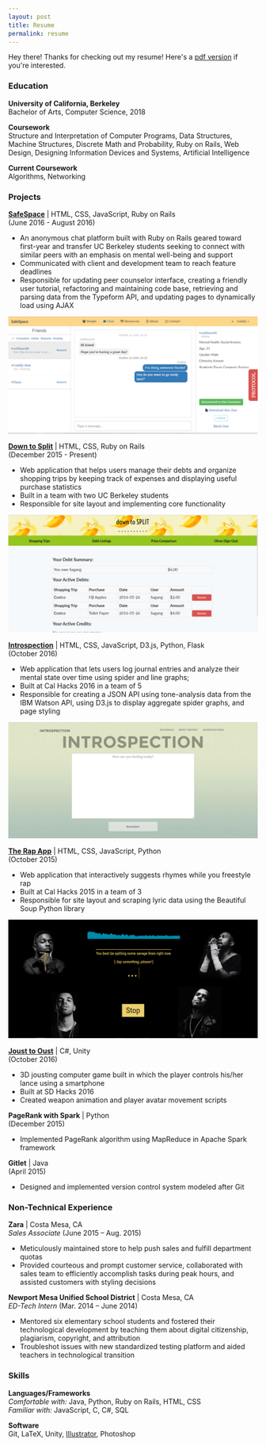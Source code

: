 ```yaml
---
layout: post
title: Resume
permalink: resume
---
```


<p class="message">
	Hey there! Thanks for checking out my resume! Here's a <a href="resume/resume.pdf">pdf version</a> if you're interested. 
</p>

### Education

<strong>University of California, Berkeley</strong>  
Bachelor of Arts, Computer Science, 2018

<strong>Coursework</strong>  
Structure and Interpretation of Computer Programs, Data Structures, Machine Structures, Discrete Math and Probability, Ruby on Rails, Web Design, Designing Information Devices and Systems, Artificial Intelligence

<strong>Current Coursework</strong>  
Algorithms, Networking


### Projects

<a href="http://safespace-dev.herokuapp.com/"><strong>SafeSpace</strong></a> | HTML, CSS, JavaScript, Ruby on Rails  
(June 2016 - August 2016)

* An anonymous chat platform built with Ruby on Rails geared toward first-year and transfer UC Berkeley students seeking to connect with similar peers with an emphasis on mental well-being and support 
* Communicated with client and development team to reach feature deadlines
* Responsible for updating peer counselor interface, creating a friendly user tutorial, refactoring and maintaining code base, retrieving and parsing data from the Typeform API, and updating pages to dynamically load using AJAX

<img id="safespace" src="public/projects/safespace.PNG">

<a href="http://down-to-split.herokuapp.com/"><strong>Down to Split</strong></a> | HTML, CSS, Ruby on Rails   
(December 2015 - Present)

* Web application that helps users manage their debts and organize shopping trips by keeping track of expenses and displaying useful purchase statistics 
* Built in a team with two UC Berkeley students
* Responsible for site layout and implementing core functionality 

<img id="downtosplit" src="public/projects/downtosplit.PNG">

<a href="https://github.com/jalagar/selfspoken"><strong>Introspection</strong></a> | HTML, CSS, JavaScript, D3.js, Python, Flask   
(October 2016)

* Web application that lets users log journal entries and analyze their mental state over time using spider and line graphs; 
* Built at Cal Hacks 2016 in a team of 5
* Responsible for creating a JSON API using tone-analysis data from the IBM Watson API, using D3.js to display aggregate spider graphs, and page styling

<img src="public/projects/introspection.PNG">

<a href="https://www.ocf.berkeley.edu/~owenmj/"><strong>The Rap App</strong></a> | HTML, CSS, JavaScript, Python  
(October 2015)

* Web application that interactively suggests rhymes while you freestyle rap
* Built at Cal Hacks 2015 in a team of 3
* Responsible for site layout and scraping lyric data using the Beautiful Soup Python library

<img id="rapapp" src="public/projects/rapapp.PNG">

<a href="https://github.com/sagangwee/SD_Hacks_Jousting"><strong>Joust to Oust</strong></a> | C#, Unity   
(October 2016)

* 3D jousting computer game built in which the player controls his/her lance using a smartphone  
* Built at SD Hacks 2016
* Created weapon animation and player avatar movement scripts

<strong>PageRank with Spark</strong> | Python  
(December 2015)

* Implemented PageRank algorithm using MapReduce in Apache Spark framework 

<strong>Gitlet</strong> | Java  
(April 2015)

* Designed and implemented version control system modeled after Git


### Non-Technical Experience

<strong>Zara</strong> | Costa Mesa, CA	
<em>Sales Associate</em> (June 2015 – Aug. 2015)

* Meticulously maintained store to help push sales and fulfill department quotas
* Provided courteous and prompt customer service, collaborated with sales team to efficiently accomplish tasks during peak hours, and assisted customers with styling decisions

<strong>Newport Mesa Unified School District</strong> | Costa Mesa, CA 	
<em>ED-Tech Intern</em> (Mar. 2014 – June 2014)

* Mentored six elementary school students and fostered their technological development by teaching them about digital citizenship, plagiarism, copyright, and attribution
* Troubleshot issues with new standardized testing platform and aided teachers in technological transition 


### Skills

<strong>Languages/Frameworks</strong>  
<em>Comfortable with:</em> Java, Python, Ruby on Rails, HTML, CSS  
<em>Familiar with:</em> JavaScript, C, C#, SQL

<strong>Software</strong>  
Git, LaTeX, Unity, <a href="public/infographic.pdf">Illustrator</a>, Photoshop  

